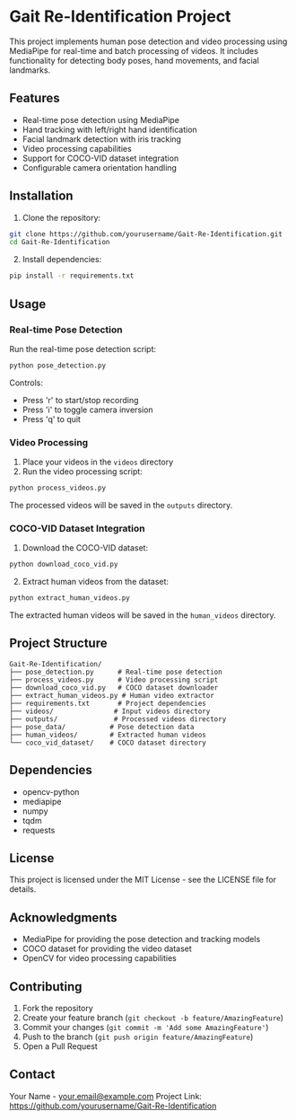 # Gait Re-Identification Project

This project implements human pose detection and video processing using MediaPipe for real-time and batch processing of videos. It includes functionality for detecting body poses, hand movements, and facial landmarks.

## Features

- Real-time pose detection using MediaPipe
- Hand tracking with left/right hand identification
- Facial landmark detection with iris tracking
- Video processing capabilities
- Support for COCO-VID dataset integration
- Configurable camera orientation handling

## Installation

1. Clone the repository:
```bash
git clone https://github.com/yourusername/Gait-Re-Identification.git
cd Gait-Re-Identification
```

2. Install dependencies:
```bash
pip install -r requirements.txt
```

## Usage

### Real-time Pose Detection

Run the real-time pose detection script:
```bash
python pose_detection.py
```

Controls:
- Press 'r' to start/stop recording
- Press 'i' to toggle camera inversion
- Press 'q' to quit

### Video Processing

1. Place your videos in the `videos` directory
2. Run the video processing script:
```bash
python process_videos.py
```

The processed videos will be saved in the `outputs` directory.

### COCO-VID Dataset Integration

1. Download the COCO-VID dataset:
```bash
python download_coco_vid.py
```

2. Extract human videos from the dataset:
```bash
python extract_human_videos.py
```

The extracted human videos will be saved in the `human_videos` directory.

## Project Structure

```
Gait-Re-Identification/
├── pose_detection.py      # Real-time pose detection
├── process_videos.py      # Video processing script
├── download_coco_vid.py   # COCO dataset downloader
├── extract_human_videos.py # Human video extractor
├── requirements.txt       # Project dependencies
├── videos/               # Input videos directory
├── outputs/              # Processed videos directory
├── pose_data/           # Pose detection data
├── human_videos/        # Extracted human videos
└── coco_vid_dataset/    # COCO dataset directory
```

## Dependencies

- opencv-python
- mediapipe
- numpy
- tqdm
- requests

## License

This project is licensed under the MIT License - see the LICENSE file for details.

## Acknowledgments

- MediaPipe for providing the pose detection and tracking models
- COCO dataset for providing the video dataset
- OpenCV for video processing capabilities

## Contributing

1. Fork the repository
2. Create your feature branch (`git checkout -b feature/AmazingFeature`)
3. Commit your changes (`git commit -m 'Add some AmazingFeature'`)
4. Push to the branch (`git push origin feature/AmazingFeature`)
5. Open a Pull Request

## Contact

Your Name - your.email@example.com
Project Link: https://github.com/yourusername/Gait-Re-Identification